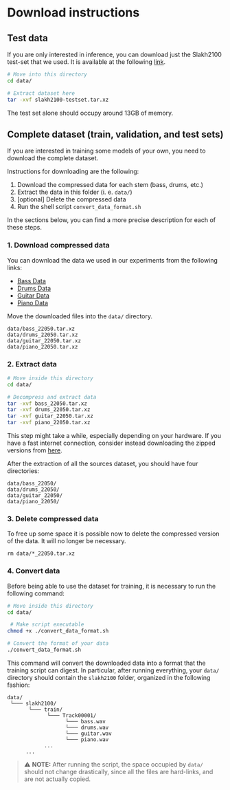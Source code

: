 # Download instructions

## Test data
If you are only interested in inference, you can download just the Slakh2100 test-set that we used. It is available at the following [link](https://drive.google.com/file/d/1LOiCTEuOkfCCgzgfdf82ZLSe9pfNPjD7/view?usp=share_link).
```bash
# Move into this directory
cd data/

# Extract dataset here
tar -xvf slakh2100-testset.tar.xz
```
The test set alone should occupy around 13GB of memory. 

## Complete dataset (train, validation, and test sets)
If you are interested in training some models of your own, you need to download the complete dataset.

Instructions for downloading are the following:

 1. Download the compressed data for each stem (bass, drums, etc.)
 2. Extract the data in this folder (i. e. `data/`)
 3. [optional] Delete the compressed data 
 4. Run the shell script `convert_data_format.sh` 

In the sections below, you can find a more precise description for each of these steps.

### 1. Download compressed data
You can download the data we used in our experiments from the following links:
 
 - [Bass Data](https://drive.google.com/file/d/1T7rbuwyqR73K__0L3nF550rVBXgrpYVT/view?usp=sharing)
 - [Drums Data](https://drive.google.com/file/d/1vieJQdvN22YrTdBMMvZXw1xr1rdko1pm/view?usp=sharing)
 - [Guitar Data](https://drive.google.com/file/d/1Uo3iN4lIecJ8SJulEKlhD96Bgd2CGf8F/view?usp=sharing)
 - [Piano Data](https://drive.google.com/file/d/1w3Zou4oL_DfdJm1o_Y-qLCvVYG8W6J62/view?usp=sharing)

Move the downloaded files into the `data/` directory.

```
data/bass_22050.tar.xz
data/drums_22050.tar.xz
data/guitar_22050.tar.xz
data/piano_22050.tar.xz
```

### 2. Extract data
```bash
# Move inside this directory
cd data/

# Decompress and extract data
tar -xvf bass_22050.tar.xz 
tar -xvf drums_22050.tar.xz
tar -xvf guitar_22050.tar.xz
tar -xvf piano_22050.tar.xz
```
This step might take a while, especially depending on your hardware. If you have a fast internet connection, consider instead downloading the zipped versions from [here](https://drive.google.com/drive/folders/1lCr93-47J3lsm_X5sBWGc9J1UfAz9pJE?usp=sharing).

After the extraction of all the sources dataset, you should have four directories:
```
data/bass_22050/
data/drums_22050/
data/guitar_22050/
data/piano_22050/
```

### 3. Delete compressed data
To free up some space it is possible now to delete the compressed version of the data. It will no longer be necessary.
```
rm data/*_22050.tar.xz 
```

### 4. Convert data
Before being able to use the dataset for training, it is necessary to run the following command:
```bash
# Move inside this directory
cd data/

 # Make script executable 
chmod +x ./convert_data_format.sh

# Convert the format of your data
./convert_data_format.sh
```
This command will convert the downloaded data into a format that the training script can digest. In particular, after running everything, your `data/` directory should contain the `slakh2100` folder, organized in the following fashion:
```
data/
 └─── slakh2100/
       └─── train/
             └─── Track00001/
                   └─── bass.wav
                   └─── drums.wav
                   └─── guitar.wav
                   └─── piano.wav
            ...
      ...
```
> ⚠️ **NOTE:**
> After running the script, the space occupied by `data/` should not change drastically, since all the files are hard-links, and are not actually copied.

